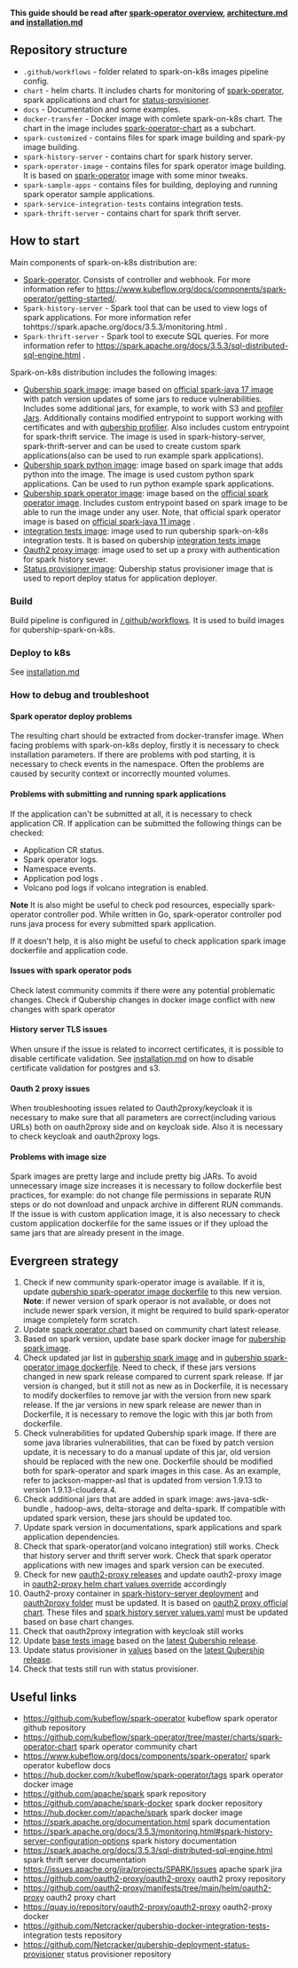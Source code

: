 **This guide should be read after [spark-operator overview](https://www.kubeflow.org/docs/components/spark-operator/overview/), [architecture.md](/docs/public/architecture.md) and [installation.md](/docs/public/installation.md)**

## Repository structure

* `.github/workflows` - folder related to spark-on-k8s images pipeline config.
* `chart` - helm charts. It includes charts for monitoring of [spark-operator](https://github.com/kubeflow/spark-operator), spark applications and chart for [status-provisioner](https://github.com/Netcracker/qubership-deployment-status-provisioner).
* `docs` - Documentation and some examples.
* `docker-transfer` - Docker image with comlete spark-on-k8s chart. The chart in the image includes [spark-operator-chart](https://github.com/kubeflow/spark-operator/tree/master/charts/spark-operator-chart) as a subchart.
* `spark-customized` - contains files for spark image building and spark-py image building.
* `spark-history-server` - contains chart for spark history server.
* `spark-operator-image` - contains files for spark operator image building. It is based on [spark-operator](https://github.com/kubeflow/spark-operator) image with some minor tweaks.
* `spark-sample-apps` - contains files for building, deploying and running spark operator sample applications.
* `spark-service-integration-tests` contains integration tests.
* `spark-thrift-server` - contains chart for spark thrift server.

## How to start

Main components of spark-on-k8s distribution are:

* [Spark-operator](https://github.com/kubeflow/spark-operator). Consists of controller and webhook. For more information refer to https://www.kubeflow.org/docs/components/spark-operator/getting-started/.
* `Spark-history-server` - Spark tool that can be used to view logs of spark applications. For more information refer tohttps://spark.apache.org/docs/3.5.3/monitoring.html .
* `Spark-thrift-server` - Spark tool to execute SQL queries. For more information refer to https://spark.apache.org/docs/3.5.3/sql-distributed-sql-engine.html .

Spark-on-k8s distribution includes the following images:

* [Qubership spark image](/spark-customized/Dockerfile): image based on [official spark-java 17 image](https://github.com/apache/spark-docker/tree/master/3.5.3/scala2.12-java17-ubuntu) with patch version updates of some jars to reduce vulnerabilities. Includes some additional jars, for example, to work with S3 and [profiler Jars](https://github.com/Netcracker/qubership-profiler-agent). Additionally contains modified entrypoint to support working with certificates and with [qubership profilier](https://github.com/Netcracker/qubership-profiler-agent). Also includes custom entrypoint for spark-thrift service. The image is used in spark-history-server, spark-thrift-server and can be used to create custom spark applications(also can be used to run example spark applications).
* [Qubership spark python image](/spark-customized/py/Dockerfile): image based on spark image that adds python into the image. The image is used custom python spark applications. Can be used to run python example spark applications.
* [Qubership spark operator image](/spark-operator-image/Dockerfile): image based on the [official spark operator image](https://hub.docker.com/r/kubeflow/spark-operator/). Includes custom entrypoint based on spark image to be able to run the image under any user. Note, that official spark operator image is based on [official spark-java 11 image](https://github.com/apache/spark-docker/tree/master/3.5.3/scala2.12-java11-ubuntu) .
* [integration tests image](/spark-service-integration-tests/docker/Dockerfile): image used to run qubership spark-on-k8s integration tests. It is based on qubership [integration tests image](https://github.com/Netcracker/qubership-docker-integration-tests)
* [Oauth2 proxy image](https://github.com/oauth2-proxy/oauth2-proxy/blob/master/Dockerfile): image used to set up a proxy with authentication for spark history sever.
* [Status provisioner image](https://github.com/Netcracker/qubership-deployment-status-provisioner): Qubership status provisioner image that is used to report deploy status for application deployer.



### Build

Build pipeline is configured in [/.github/workflows](/.github/workflows). It is used to build images for qubership-spark-on-k8s.


### Deploy to k8s

See [installation.md](/docs/public/installation.md)

### How to debug and troubleshoot

#### Spark operator deploy problems
The resulting chart should be extracted from docker-transfer image. When facing problems with spark-on-k8s deploy, firstly it is necessary to check installation parameters. If there are problems with pod starting, it is necessary to check events in the namespace. Often the problems are caused by security context or incorrectly mounted volumes.

#### Problems with submitting and running spark applications

If the application can't be submitted at all, it is necessary to check application CR. If application can be submitted the following things can be checked:

* Application CR status.
* Spark operator logs.
* Namespace events.
* Application pod logs .
* Volcano pod logs if volcano integration is enabled.

**Note** It is also might be useful to check pod resources, especially spark-operator controller pod. While written in Go, spark-operator controller pod runs java process for every submitted spark application.

If it doesn't help, it is also might be useful to check application spark image dockerfile and application code.

#### Issues with spark operator pods

Check latest community commits if there were any potential problematic changes. Check if Qubership changes in docker image conflict with new changes with spark operator

#### History server TLS issues 

When unsure if the issue is related to incorrect certificates, it is possible to disable certificate validation. See [installation.md](/docs/public/installation.md) on how to disable certificate validation for postgres and s3.

#### Oauth 2 proxy issues

When troubleshooting issues related to Oauth2proxy/keycloak it is necessary to make sure that all parameters are correct(including various URLs) both on oauth2proxy side and on keycloak side. Also it is necessary to check keycloak and oauth2proxy logs.

#### Problems with image size

Spark images are pretty large and include pretty big JARs. To avoid unnecessary image size increases it is necessary to follow dockerfile best practices, for example: do not change file permissions in separate RUN steps or do not download and unpack archive in different RUN commands. If the issue is with custom application image, it is also necessary to check custom application dockerfile for the same issues or if they upload the same jars that are already present in the image.

## Evergreen strategy

1) Check if new community spark-operator image is available. If it is, update [qubership spark-operator image dockerfile](/spark-operator-image/Dockerfile) to this new version. **Note**: if newer version of spark operaor is not available, or does not include newer spark version, it might be required to build spark-operator image completely form scratch.
2) Update [spark operator chart](/docker-transfer/Dockerfile) based on community chart latest release.
3) Based on spark version, update base spark docker image for [qubership spark image](/spark-customized/Dockerfile).
4) Check updated jar list in [qubership spark image](/spark-customized/Dockerfile) and in [qubership spark-operator image dockerfile](/spark-operator-image/Dockerfile). Need to check, if these jars versions changed in new spark release compared to current spark release. If jar version is changed, but it still not as new as in Dockerfile, it is necessary to modify dockerfiles to remove jar with the version from new spark release. If the jar versions in new spark release are newer than in Dockerfile, it is necessary to remove the logic with this jar both from dockerfile.
5) Check vulnerabilities for updated Qubership spark image. If there are some java libraries vulnerabilities, that can be fixed by patch version update, it is necessary to do a manual update of this jar, old version should be replaced with the new one. Dockerfile should be modified both for spark-operator and spark images in this case. As an example, refer to jackson-mapper-asl that is updated from version 1.9.13 to version 1.9.13-cloudera.4.
6) Check additional jars that are added in spark image: aws-java-sdk-bundle , hadoop-aws, delta-storage and delta-spark. If compatible with updated spark version, these jars should be updated too.
9) Update spark version in documentations, spark applications and spark application dependencies.
10) Check that spark-operator(and volcano integration) still works. Check that history server and thrift server work. Check that spark operator applications with new images and spark version can be executed.
11) Check for new [oauth2-proxy releases](https://github.com/oauth2-proxy/oauth2-proxy/releases) and update oauth2-proxy image in [oauth2-proxy helm chart values override](/spark-history-server/chart/helm/spark-history-server/values.yaml) accordingly
12) Oauth2-proxy container in [spark-history-server deployment](/spark-history-server/chart/helm/spark-history-server/templates/deployment.yaml) and [oauth2proxy folder](/spark-history-server/chart/helm/spark-history-server/templates/oauth2Proxy/) must be updated. It is based on [oauth2 proxy official chart](https://github.com/oauth2-proxy/manifests/tree/main/helm/oauth2-proxy). These files and [spark history server values.yaml](/spark-history-server/chart/helm/spark-history-server/values.yaml) must be updated based on base chart changes.
13) Check that oauth2proxy integration with keycloak still works
14) Update [base tests image](/spark-service-integration-tests/docker/Dockerfile) based on the [latest Qubership release](https://github.com/Netcracker/qubership-docker-integration-tests).
15) Update status provisioner in [values](/chart/helm/spark-on-k8s/values.yaml) based on the [latest Qubership release](https://github.com/Netcracker/qubership-deployment-status-provisioner/releases).
16) Check that tests still run with status provisioner.

## Useful links

* https://github.com/kubeflow/spark-operator kubeflow spark operator github repository
* https://github.com/kubeflow/spark-operator/tree/master/charts/spark-operator-chart spark operator community chart
* https://www.kubeflow.org/docs/components/spark-operator/ spark operator kubeflow docs
* https://hub.docker.com/r/kubeflow/spark-operator/tags spark operator docker image
* https://github.com/apache/spark spark repository
* https://github.com/apache/spark-docker spark docker repository
* https://hub.docker.com/r/apache/spark spark docker image
* https://spark.apache.org/documentation.html spark documentation
* https://spark.apache.org/docs/3.5.3/monitoring.html#spark-history-server-configuration-options spark history documentation
* https://spark.apache.org/docs/3.5.3/sql-distributed-sql-engine.html spark thrift server documentation
* https://issues.apache.org/jira/projects/SPARK/issues apache spark jira
* https://github.com/oauth2-proxy/oauth2-proxy oauth2 proxy repository
* https://github.com/oauth2-proxy/manifests/tree/main/helm/oauth2-proxy oauth2 proxy chart
* https://quay.io/repository/oauth2-proxy/oauth2-proxy oauth2-proxy docker
* https://github.com/Netcracker/qubership-docker-integration-tests- integration tests repository
* https://github.com/Netcracker/qubership-deployment-status-provisioner status provisioner repository
